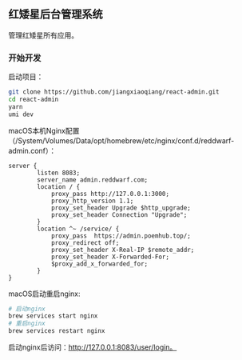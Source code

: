 ## 红矮星后台管理系统

管理红矮星所有应用。

### 开始开发

启动项目：

```bash
git clone https://github.com/jiangxiaoqiang/react-admin.git
cd react-admin
yarn 
umi dev
```

macOS本机Nginx配置（/System/Volumes/Data/opt/homebrew/etc/nginx/conf.d/reddwarf-admin.conf）：

```
server {
        listen 8083;
        server_name admin.reddwarf.com;
        location / {
            proxy_pass http://127.0.0.1:3000;
            proxy_http_version 1.1;
            proxy_set_header Upgrade $http_upgrade;
            proxy_set_header Connection "Upgrade";
        }
        location ^~ /service/ {
            proxy_pass  https://admin.poemhub.top/;
            proxy_redirect off;
            proxy_set_header X-Real-IP $remote_addr;
            proxy_set_header X-Forwarded-For;
            $proxy_add_x_forwarded_for;
        }
}
```

macOS启动重启nginx:

```bash
# 启动nginx
brew services start nginx
# 重启nginx
brew services restart nginx
```

启动nginx后访问：http://127.0.0.1:8083/user/login。
